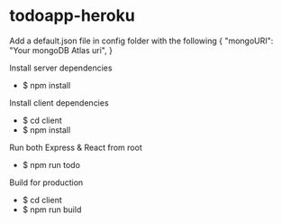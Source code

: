 # todoapp-heroku

Add a default.json file in config folder with the following
{
  "mongoURI": "Your mongoDB Atlas uri",
}

Install server dependencies
- $ npm install

Install client dependencies
- $ cd client
- $ npm install

Run both Express & React from root
- $ npm run todo

Build for production
- $ cd client
- $ npm run build
